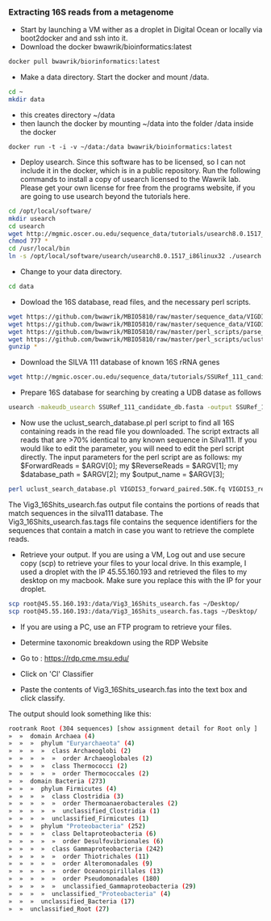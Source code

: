 ### Extracting 16S reads from a metagenome

- Start by launching a VM wither as a droplet in Digital Ocean or locally via boot2docker and and ssh into it.
- Download the docker bwawrik/bioinformatics:latest

```sh 
docker pull bwawrik/biorinformatics:latest
```

- Make a data directory. Start the docker and mount /data.

```sh 
cd ~
mkdir data
```
- this creates directory ~/data
- then launch the docker by mounting ~/data into the folder /data inside the docker
```
docker run -t -i -v ~/data:/data bwawrik/bioinformatics:latest
```

- Deploy usearch. Since this software has to be licensed, so I can not include it in the docker, which is in a public repository.  Run the following commands to install a copy of usearch licensed to the Wawrik lab. Please get your own license for free from the programs website, if you are going to use usearch beyond the tutorials here.

```sh 
cd /opt/local/software/
mkdir usearch
cd usearch
wget http://mgmic.oscer.ou.edu/sequence_data/tutorials/usearch8.0.1517_i86linux32
chmod 777 *
cd /usr/local/bin
ln -s /opt/local/software/usearch/usearch8.0.1517_i86linux32 ./usearch
```

- Change to your data directory. 
```sh 
cd data
```

- Dowload the 16S database, read files, and the necessary perl scripts.
```sh 
wget https://github.com/bwawrik/MBIO5810/raw/master/sequence_data/VIGDIS3_forward_paired.50K.fq.gz
wget https://github.com/bwawrik/MBIO5810/raw/master/sequence_data/VIGDIS3_reverse_paired.50K.fq.gz
wget https://github.com/bwawrik/MBIO5810/raw/master/perl_scripts/parse_hits.pl
wget https://github.com/bwawrik/MBIO5810/raw/master/perl_scripts/uclust_search_database.pl
gunzip *
```

- Download the SILVA 111 database of known 16S rRNA genes

```sh 
wget http://mgmic.oscer.ou.edu/sequence_data/tutorials/SSURef_111_candidate_db.fasta
```

- Prepare 16S database for searching by creating a UDB datase as follows

```sh 
usearch -makeudb_usearch SSURef_111_candidate_db.fasta -output SSURef_111_candidate_db.udb
```

- Now use the uclust_search_database.pl perl script to find all 16S containing reads in the read file you downloaded. The script extracts all reads that are >70% identical to any known sequence in Silva111.  If you would like to edit the parameter, you will need to edit the perl script directly. The input parameters for the perl script are as follows:
  my $ForwardReads  = $ARGV[0]; 
  my $ReverseReads  = $ARGV[1]; 
  my $database_path = $ARGV[2]; 
  my $output_name   = $ARGV[3];

```sh 
perl uclust_search_database.pl VIGDIS3_forward_paired.50K.fq VIGDIS3_reverse_paired.50K.fq SSURef_111_candidate_db.udb Vig3_16Shits_usearch.fas
```

The Vig3_16Shits_usearch.fas output file contains the portions of reads that match sequences in the silva111 database. The Vig3_16Shits_usearch.fas.tags file contains the sequence identifiers for the sequences that contain a match in case you want to retrieve the complete reads.

- Retrieve your output. If you are using a VM, Log out and use secure copy (scp) to retrieve your files to your local drive. In this example, I used a droplet with the IP 45.55.160.193 and retrieved the files to my desktop on my macbook.  Make sure you replace this with the IP for your droplet. 

```sh 
scp root@45.55.160.193:/data/Vig3_16Shits_usearch.fas ~/Desktop/
scp root@45.55.160.193:/data/Vig3_16Shits_usearch.fas.tags ~/Desktop/
```
- If you are using a PC, use an FTP program to retrieve your files.

- Determine taxonomic breakdown using the RDP Website

- Go to : https://rdp.cme.msu.edu/
- Click on 'Cl' Classifier
- Paste the contents of Vig3_16Shits_usearch.fas into the text box and click classify.

The output should look something like this:

```sh 
rootrank Root (304 sequences) [show assignment detail for Root only ]     
»  »  domain Archaea (4)
»  »  »  phylum "Euryarchaeota" (4)
»  »  »  »  class Archaeoglobi (2)
»  »  »  »  »  order Archaeoglobales (2)
»  »  »  »  class Thermococci (2)
»  »  »  »  »  order Thermococcales (2)
»  »  domain Bacteria (273)
»  »  »  phylum Firmicutes (4)
»  »  »  »  class Clostridia (3)
»  »  »  »  »  order Thermoanaerobacterales (2)
»  »  »  »  »  unclassified_Clostridia (1)
»  »  »  »  unclassified_Firmicutes (1)
»  »  »  phylum "Proteobacteria" (252)
»  »  »  »  class Deltaproteobacteria (6)
»  »  »  »  »  order Desulfovibrionales (6)
»  »  »  »  class Gammaproteobacteria (242)
»  »  »  »  »  order Thiotrichales (11)
»  »  »  »  »  order Alteromonadales (9)
»  »  »  »  »  order Oceanospirillales (13)
»  »  »  »  »  order Pseudomonadales (180)
»  »  »  »  »  unclassified_Gammaproteobacteria (29)
»  »  »  »  unclassified_"Proteobacteria" (4)
»  »  »  unclassified_Bacteria (17)
»  »  unclassified_Root (27)
```


